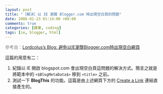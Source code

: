 ```yaml
--- 
layout: post
title: "［解決］以 IE 瀏覽 Blogger.com 時出現空白頁的問題"
date: 2006-01-23 01:14:00 +08:00
comments: true
categories: [雜筆, coding]
tags: [ie, blogger, html]
---
```


<span style="color:gray;">參考自：[Lordcolus’s Blog: 避免以IE瀏覽Blogger.com時出現空白網頁](http://lordcolus.blogspot.com/2005/04/iebloggercom.html)</span>

這篇的用意有二：

1. 紀錄以 IE 開啟 blogspot.com 會出現空白頁這問題的解決方式。簡言之就是將範本中的 `<$BlogMetaData$>` 移到 `<title>` 之前。
2. 測試一下 **BlogThis** 的功能。這篇是由上述網頁下方的 <u>Create a Link</u> 連結直接產生的。